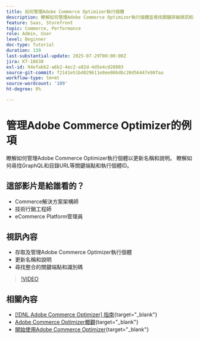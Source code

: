 ```yaml
---
title: 如何管理Adobe Commerce Optimizer執行個體
description: 瞭解如何管理Adobe Commerce Optimizer執行個體並尋找關鍵詳細資訊和端點
feature: Saas, Storefront
topic: Commerce, Performance
role: Admin, User
level: Beginner
doc-type: Tutorial
duration: 139
last-substantial-update: 2025-07-29T00:00:00Z
jira: KT-18638
exl-id: 94efabb2-a6b2-4ec2-a82d-4d5e4cd28803
source-git-commit: f2141e51bd029611e8ee086dbc20d56447e98faa
workflow-type: tm+mt
source-wordcount: '109'
ht-degree: 0%

---
```


# 管理Adobe Commerce Optimizer的例項

瞭解如何管理Adobe Commerce Optimizer執行個體以更新名稱和說明。  瞭解如何尋找GraphQL和目錄URL等關鍵端點和執行個體ID。

## 這部影片是給誰看的？

* Commerce解決方案架構師
* 技術行銷工程師
* eCommerce Platform管理員

## 視訊內容

* 存取及管理Adobe Commerce Optimizer執行個體
* 更新名稱和說明
* 尋找整合的關鍵端點和識別碼

>[!VIDEO](https://video.tv.adobe.com/v/3470232?learn=on&enablevpops)

## 相關內容

* [[!DNL Adobe Commerce Optimizer] 指南](https://experienceleague.adobe.com/en/docs/commerce/optimizer/overview){target="_blank"}
* [Adobe Commerce Optimizer概觀](https://experienceleague.adobe.com/en/docs/commerce-learn/tutorials/adobe-commerce-optimizer/overview){target="_blank"}
* [開始使用Adobe Commerce Optimizer](https://experienceleague.adobe.com/en/docs/commerce/optimizer/get-started){target="_blank"}
